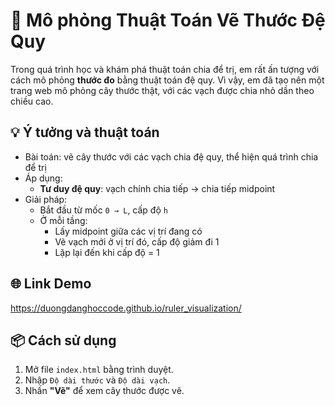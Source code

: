 # 🧭 Mô phỏng Thuật Toán Vẽ Thước Đệ Quy

Trong quá trình học và khám phá thuật toán chia để trị, em rất ấn tượng với cách mô phỏng **thước đo** bằng thuật toán đệ quy. Vì vậy, em đã tạo nên một trang web mô phỏng cây thước thật, với các vạch được chia nhỏ dần theo chiều cao.


## 💡 Ý tưởng và thuật toán

- Bài toán: vẽ cây thước với các vạch chia đệ quy, thể hiện quá trình chia để trị
- Áp dụng:
  - **Tư duy đệ quy**: vạch chính chia tiếp → chia tiếp midpoint
- Giải pháp:
  - Bắt đầu từ mốc `0 → L`, cấp độ `h`
  - Ở mỗi tầng:
    - Lấy midpoint giữa các vị trí đang có
    - Vẽ vạch mới ở vị trí đó, cấp độ giảm đi 1
    - Lặp lại đến khi cấp độ = 1

## 🌐 Link Demo
https://duongdanghoccode.github.io/ruler_visualization/

## 📦 Cách sử dụng

1. Mở file `index.html` bằng trình duyệt.
2. Nhập `Độ dài thước` và `Độ dài vạch`.
3. Nhấn **"Vẽ"** để xem cây thước được vẽ.

